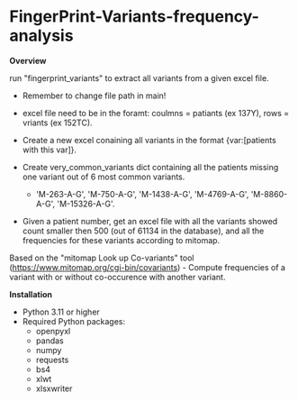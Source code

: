 # FingerPrint-Variants-frequency-analysis
**Overview**


run "fingerprint_variants" to extract all variants from a given excel file.
* Remember to change file path in main!
* excel file need to be in the foramt: coulmns = patiants (ex 137Y), rows = vriants (ex 152TC).


* Create a new excel conaining all variants in the format {var:[patients with this var]}.
* Create very_common_variants dict containing all the patients missing one variant out of 6 most common variants.
	*  'M-263-A-G', 'M-750-A-G', 'M-1438-A-G', 'M-4769-A-G', 'M-8860-A-G', 'M-15326-A-G'.
* Given a patient number, get an excel file with all the variants showed count smaller then 500 (out of 61134 in the database), and all the frequencies for these variants according to mitomap.

Based on the "mitomap Look up Co-variants" tool (https://www.mitomap.org/cgi-bin/covariants) - Compute frequencies of a variant with or without co-occurence with another variant.


**Installation**
* Python 3.11 or higher
* Required Python packages:
 	* openpyxl
  	* pandas
  	* numpy
  	* requests
    * bs4
  	* xlwt
  	* xlsxwriter
  
  
